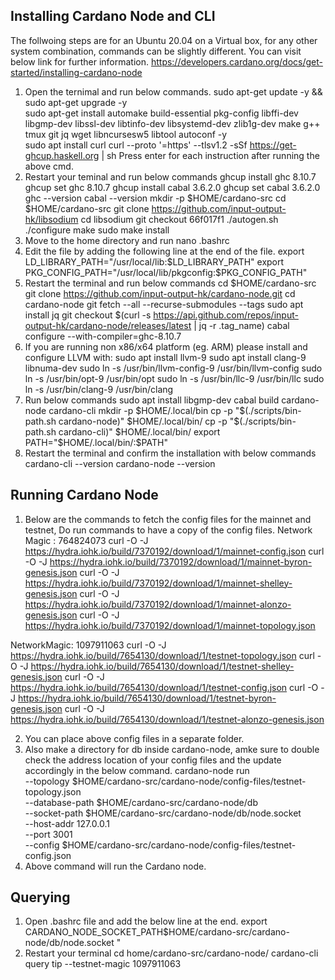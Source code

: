 ## Installing Cardano Node and CLI  
The follwoing steps are for an Ubuntu 20.04 on a Virtual box, for any other system combination, commands can be slightly different. You can visit below link for further information.
https://developers.cardano.org/docs/get-started/installing-cardano-node

1.  Open the ternimal and run below commands.
    sudo apt-get update -y && sudo apt-get upgrade -y  
    sudo apt-get install automake build-essential pkg-config libffi-dev libgmp-dev libssl-dev libtinfo-dev libsystemd-dev zlib1g-dev make g++ tmux git jq wget libncursesw5 libtool autoconf -y   
    sudo apt install curl
    curl --proto '=https' --tlsv1.2 -sSf https://get-ghcup.haskell.org | sh
		Press enter for each instruction after running the above cmd.
2.  Restart your teminal and run below commands
    ghcup install ghc 8.10.7
    ghcup set ghc 8.10.7
    ghcup install cabal 3.6.2.0
    ghcup set cabal 3.6.2.0
    ghc --version
    cabal --version
    mkdir -p $HOME/cardano-src
    cd $HOME/cardano-src
    git clone https://github.com/input-output-hk/libsodium
    cd libsodium
    git checkout 66f017f1
    ./autogen.sh
    ./configure
    make
    sudo make install
3.  Move to the home directory and run 
    nano .bashrc
4.  Edit the file by adding the following line at the end of the file.
	export LD_LIBRARY_PATH="/usr/local/lib:$LD_LIBRARY_PATH"
	export PKG_CONFIG_PATH="/usr/local/lib/pkgconfig:$PKG_CONFIG_PATH"
5.  Restart the terminal and run below commands
    cd $HOME/cardano-src
    git clone https://github.com/input-output-hk/cardano-node.git
    cd cardano-node
    git fetch --all --recurse-submodules --tags
    sudo apt install jq
    git checkout $(curl -s https://api.github.com/repos/input-output-hk/cardano-node/releases/latest | jq -r .tag_name)
    cabal configure --with-compiler=ghc-8.10.7
6.  If you are running non x86/x64 platform (eg. ARM) please install and configure LLVM with:
    sudo apt install llvm-9
    sudo apt install clang-9 libnuma-dev
    sudo ln -s /usr/bin/llvm-config-9 /usr/bin/llvm-config
    sudo ln -s /usr/bin/opt-9 /usr/bin/opt
    sudo ln -s /usr/bin/llc-9 /usr/bin/llc
    sudo ln -s /usr/bin/clang-9 /usr/bin/clang
7.  Run below commands
    sudo apt install libgmp-dev
    cabal build cardano-node cardano-cli
    mkdir -p $HOME/.local/bin
    cp -p "$(./scripts/bin-path.sh cardano-node)" $HOME/.local/bin/
    cp -p "$(./scripts/bin-path.sh cardano-cli)" $HOME/.local/bin/
    export PATH="$HOME/.local/bin/:$PATH"
8.  Restart the terminal and confirm the installation with below commands
    cardano-cli --version
    cardano-node --version

## Running Cardano Node
1.  Below are the commands to fetch the config files for the mainnet and testnet, Do run commands to have a copy of the     config files. 
Network Magic : 764824073 
    curl -O -J https://hydra.iohk.io/build/7370192/download/1/mainnet-config.json
    curl -O -J https://hydra.iohk.io/build/7370192/download/1/mainnet-byron-genesis.json
    curl -O -J https://hydra.iohk.io/build/7370192/download/1/mainnet-shelley-genesis.json
    curl -O -J https://hydra.iohk.io/build/7370192/download/1/mainnet-alonzo-genesis.json
    curl -O -J https://hydra.iohk.io/build/7370192/download/1/mainnet-topology.json

NetworkMagic: 1097911063
    curl -O -J https://hydra.iohk.io/build/7654130/download/1/testnet-topology.json
    curl -O -J https://hydra.iohk.io/build/7654130/download/1/testnet-shelley-genesis.json
    curl -O -J https://hydra.iohk.io/build/7654130/download/1/testnet-config.json
    curl -O -J https://hydra.iohk.io/build/7654130/download/1/testnet-byron-genesis.json
    curl -O -J https://hydra.iohk.io/build/7654130/download/1/testnet-alonzo-genesis.json

2.  You can place above config files in a separate folder.
3.  Also make a directory for db inside cardano-node, amke sure to double check the address location of your config files and the update accordingly in the below command. 
    cardano-node run \
    --topology $HOME/cardano-src/cardano-node/config-files/testnet-topology.json \
    --database-path $HOME/cardano-src/cardano-node/db \
    --socket-path $HOME/cardano-src/cardano-node/db/node.socket \
    --host-addr 127.0.0.1 \
    --port 3001 \
    --config $HOME/cardano-src/cardano-node/config-files/testnet-config.json 
4.  Above command will run the Cardano node. 

## Querying 

1.  Open .bashrc file and add the below line at the end.
    export CARDANO_NODE_SOCKET_PATH$HOME/cardano-src/cardano-node/db/node.socket "
2.  Restart your terminal
    cd home/cardano-src/cardano-node/
	cardano-cli query tip --testnet-magic 1097911063
